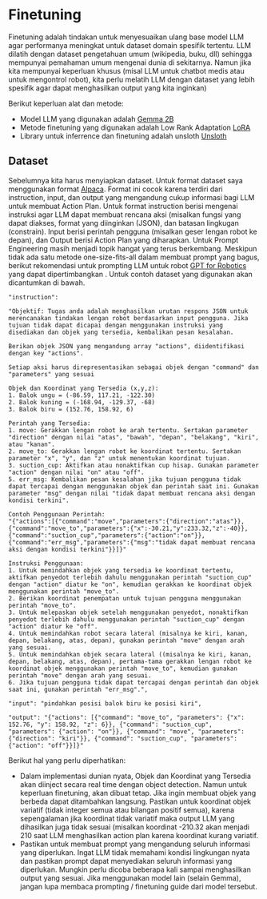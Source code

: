 <!-- ABOUT THE PROJECT -->
# Finetuning

Finetuning adalah tindakan untuk menyesuaikan ulang base model LLM agar performanya meningkat untuk dataset domain spesifik tertentu. LLM dilatih dengan dataset pengetahuan umum (wikipedia, buku, dll) sehingga mempunyai pemahaman umum mengenai dunia di sekitarnya. Namun jika kita mempunyai keperluan khusus (misal LLM untuk chatbot medis atau untuk mengontrol robot), kita perlu melatih LLM dengan dataset yang lebih spesifik agar dapat menghasilkan output yang kita inginkan)

Berikut keperluan alat dan metode:
* Model LLM yang digunakan adalah [Gemma 2B](https://huggingface.co/google/gemma-2b)
* Metode finetuning yang digunakan adalah Low Rank Adaptation [LoRA](https://arxiv.org/abs/2106.09685)
* Library untuk inferrence dan finetuning adalah unsloth [Unsloth](https://github.com/unslothai/unsloth)

## Dataset

Sebelumnya kita harus menyiapkan dataset. Untuk format dataset saya menggunakan format [Alpaca](https://github.com/gururise/AlpacaDataCleaned). Format ini cocok karena terdiri dari instruction, input, dan output yang mengandung cukup informasi bagi LLM untuk membuat Action Plan. Untuk format instruction berisi mengenai instruksi agar LLM dapat membuat rencana aksi (misalkan fungsi yang dapat diakses, format yang diinginkan (JSON), dan batasan lingkugan (constrain). Input berisi perintah pengguna (misalkan geser lengan robot ke depan), dan Output berisi Action Plan yang diharapkan. Untuk Prompt Engineering masih menjadi topik hangat yang terus berkembang. Meskipun tidak ada satu metode one-size-fits-all dalam membuat prompt yang bagus, berikut rekomendasi untuk prompting LLM untuk robot [GPT for Robotics](https://www.microsoft.com/en-us/research/uploads/prod/2023/02/ChatGPT___Robotics.pdf) yang dapat dipertimbangkan . Untuk contoh dataset yang digunakan akan dicantumkan di bawah.

```
"instruction":

"Objektif: Tugas anda adalah menghasilkan urutan respons JSON untuk merencanakan tindakan lengan robot berdasarkan input pengguna. Jika tujuan tidak dapat dicapai dengan menggunakan instruksi yang disediakan dan objek yang tersedia, kembalikan pesan kesalahan.

Berikan objek JSON yang mengandung array "actions", diidentifikasi dengan key "actions".

Setiap aksi harus direpresentasikan sebagai objek dengan "command" dan "parameters" yang sesuai

Objek dan Koordinat yang Tersedia (x,y,z):
1. Balok ungu = (-86.59, 117.21, -122.30)
2. Balok kuning = (-168.94, -129.37, -68)
3. Balok biru = (152.76, 158.92, 6)

Perintah yang Tersedia:
1. move: Gerakkan lengan robot ke arah tertentu. Sertakan parameter "direction" dengan nilai "atas", "bawah", "depan", "belakang", "kiri", atau "kanan".
2. move_to: Gerakkan lengan robot ke koordinat tertentu. Sertakan parameter "x", "y", dan "z" untuk menentukan koordinat tujuan.
3. suction_cup: Aktifkan atau nonaktifkan cup hisap. Gunakan parameter "action" dengan nilai "on" atau "off".
5. err_msg: Kembalikan pesan kesalahan jika tujuan pengguna tidak dapat tercapai dengan menggunakan objek dan perintah saat ini. Gunakan parameter "msg" dengan nilai "tidak dapat membuat rencana aksi dengan kondisi terkini".

Contoh Penggunaan Perintah:
"{"actions":[{"command":"move","parameters":{"direction":"atas"}},{"command":"move_to","parameters":{"x":-30.21,"y":233.32,"z":-40}},{"command":"suction_cup","parameters":{"action":"on"}},{"command":"err_msg","parameters":{"msg":"tidak dapat membuat rencana aksi dengan kondisi terkini"}}]}"

Instruksi Penggunaan:
1. Untuk memindahkan objek yang tersedia ke koordinat tertentu, aktifkan penyedot terlebih dahulu menggunakan perintah "suction_cup" dengan "action" diatur ke "on", kemudian gerakkan ke koordinat objek menggunakan perintah "move_to".
2. Berikan koordinat penempatan untuk tujuan pengguna menggunakan perintah "move_to".
3. Untuk melepaskan objek setelah menggunakan penyedot, nonaktifkan penyedot terlebih dahulu menggunakan perintah "suction_cup" dengan "action" diatur ke "off".
4. Untuk memindahkan robot secara lateral (misalnya ke kiri, kanan, depan, belakang, atas, depan), gunakan perintah "move" dengan arah yang sesuai.
5. Untuk memindahkan objek secara lateral ((misalnya ke kiri, kanan, depan, belakang, atas, depan), pertama-tama gerakkan lengan robot ke koordinat objek menggunakan perintah "move_to", kemudian gunakan perintah "move" dengan arah yang sesuai.
6. Jika tujuan pengguna tidak dapat tercapai dengan perintah dan objek saat ini, gunakan perintah "err_msg".",

"input": "pindahkan posisi balok biru ke posisi kiri",

"output": "{"actions": [{"command": "move_to", "parameters": {"x": 152.76, "y": 158.92, "z": 6}}, {"command": "suction_cup", "parameters": {"action": "on"}}, {"command": "move", "parameters": {"direction": "kiri"}}, {"command": "suction_cup", "parameters": {"action": "off"}}]}"

```

Berikut hal yang perlu diperhatikan:
* Dalam implementasi dunian nyata, Objek dan Koordinat yang Tersedia akan diinject secara real time dengan object detection. Namun untuk keperluan finetuning, akan dibuat tetap. Jika ingin membuat objek yang berbeda dapat ditambahkan langsung. Pastikan untuk koordinat objek variatif (tidak integer semua atau bilangan positif semua), karena sepengalaman jika koordinat tidak variatif maka output LLM yang dihasilkan juga tidak sesuai (misalkan koordinat -210.32 akan menjadi 210 saat LLM menghasilkan action plan karena koordinat kurang variatif.
* Pastikan untuk membuat prompt yang mengandung seluruh informasi yang diperlukan. Ingat LLM tidak memahami kondisi lingkungan nyata dan pastikan prompt dapat menyediakan seluruh informasi yang diperlukan. Mungkin perlu dicoba beberapa kali sampai menghasilkan output yang sesuai. Jika menggunakan model lain (selain Gemma), jangan lupa membaca prompting / finetuning guide dari model tersebut.

